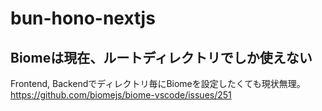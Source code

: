 # bun-hono-nextjs

## Biomeは現在、ルートディレクトリでしか使えない

Frontend, Backendでディレクトリ毎にBiomeを設定したくても現状無理。
<https://github.com/biomejs/biome-vscode/issues/251>
